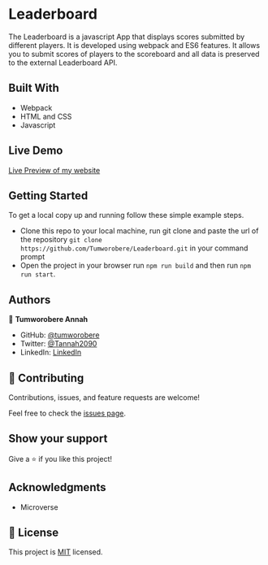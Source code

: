 # Leaderboard

The Leaderboard is a javascript App that displays scores submitted by different players. It is developed using webpack and ES6 features. It allows you to submit scores of players to the scoreboard and all data is preserved to the external Leaderboard API. 

## Built With

- Webpack
- HTML and CSS
- Javascript

## Live Demo

[Live Preview of my website](https://tumworobere.github.io/Leaderboard/)

## Getting Started

To get a local copy up and running follow these simple example steps.

- Clone this repo to your local machine, run git clone and paste the url of the repository
  `git clone https://github.com/Tumworobere/Leaderboard.git` in your command prompt
- Open the project in your browser run `npm run build` and then run `npm run start`.

## Authors

👤 **Tumworobere Annah**

- GitHub: [@tumworobere](https://github.com/tumworobere)
- Twitter: [@Tannah2090](https://twitter.com/Tannah2090)
- LinkedIn: [LinkedIn](www.linkedin.com/in/annah-tumworobere-6258b443)

## 🤝 Contributing

Contributions, issues, and feature requests are welcome!

Feel free to check the [issues page](https://github.com/Tumworobere/gitflow/issues).

## Show your support

Give a ⭐️ if you like this project!

## Acknowledgments

- Microverse

## 📝 License

This project is [MIT](./MIT.md) licensed.
